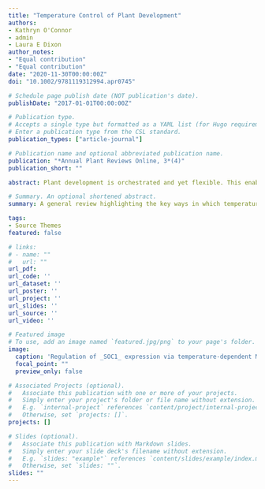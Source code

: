 ```yaml
---
title: "Temperature Control of Plant Development"
authors:
- Kathryn O'Connor
- admin
- Laura E Dixon
author_notes:
- "Equal contribution"
- "Equal contribution"
date: "2020-11-30T00:00:00Z"
doi: "10.1002/9781119312994.apr0745"

# Schedule page publish date (NOT publication's date).
publishDate: "2017-01-01T00:00:00Z"

# Publication type.
# Accepts a single type but formatted as a YAML list (for Hugo requirements).
# Enter a publication type from the CSL standard.
publication_types: ["article-journal"]

# Publication name and optional abbreviated publication name.
publication: "*Annual Plant Reviews Online, 3*(4)"
publication_short: ""

abstract: Plant development is orchestrated and yet flexible. This enables the formation of the correct organs within the context of previous and current environmental cues. The use of previous environmental experiences, such as the conditions when the seed formed or whether winter has passed, is critical to maximise reproductive success. Temperature is a crucial signal in achieving this, it provides current seasonal information and is an indicator of forthcoming environmental conditions, including drought or freezing. Therefore, many temperature responses facilitate environmental acclimation as well as trigger key developmental changes, such as germination, growth, and flowering. Research has identified that temperature signals are interpreted in the context of light signalling, circadian and light intensity, and developmental stage. Furthermore, a number of temperature cues are stress signals, associated with very high or low temperatures. These signals do trigger developmental responses but not as part of standard developmental growth. This article focuses on the role of ambient temperature on each of the major stages of plant development.

# Summary. An optional shortened abstract.
summary: A general review highlighting the key ways in which temperature influences plant development at different points throughout the plants' life cycle.

tags:
- Source Themes
featured: false

# links:
# - name: ""
#   url: ""
url_pdf: 
url_code: ''
url_dataset: ''
url_poster: ''
url_project: ''
url_slides: ''
url_source: ''
url_video: ''

# Featured image
# To use, add an image named `featured.jpg/png` to your page's folder. 
image:
  caption: 'Regulation of _SOC1_ expression via temperature-dependent MADS-box protein interactions.'
  focal_point: ""
  preview_only: false

# Associated Projects (optional).
#   Associate this publication with one or more of your projects.
#   Simply enter your project's folder or file name without extension.
#   E.g. `internal-project` references `content/project/internal-project/index.md`.
#   Otherwise, set `projects: []`.
projects: []

# Slides (optional).
#   Associate this publication with Markdown slides.
#   Simply enter your slide deck's filename without extension.
#   E.g. `slides: "example"` references `content/slides/example/index.md`.
#   Otherwise, set `slides: ""`.
slides: ""
---
```

